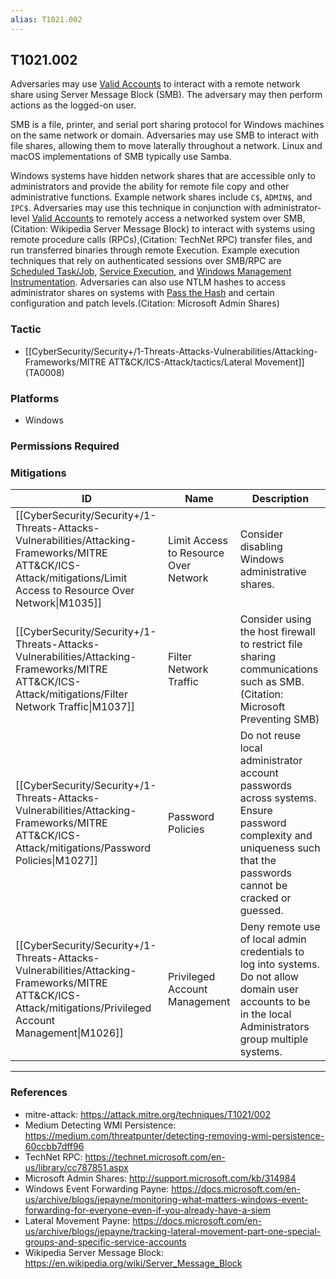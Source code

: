 ```yaml
---
alias: T1021.002
---
```


## T1021.002

Adversaries may use [Valid Accounts](https://attack.mitre.org/techniques/T1078) to interact with a remote network share using Server Message Block (SMB). The adversary may then perform actions as the logged-on user.

SMB is a file, printer, and serial port sharing protocol for Windows machines on the same network or domain. Adversaries may use SMB to interact with file shares, allowing them to move laterally throughout a network. Linux and macOS implementations of SMB typically use Samba.

Windows systems have hidden network shares that are accessible only to administrators and provide the ability for remote file copy and other administrative functions. Example network shares include `C$`, `ADMIN$`, and `IPC$`. Adversaries may use this technique in conjunction with administrator-level [Valid Accounts](https://attack.mitre.org/techniques/T1078) to remotely access a networked system over SMB,(Citation: Wikipedia Server Message Block) to interact with systems using remote procedure calls (RPCs),(Citation: TechNet RPC) transfer files, and run transferred binaries through remote Execution. Example execution techniques that rely on authenticated sessions over SMB/RPC are [Scheduled Task/Job](https://attack.mitre.org/techniques/T1053), [Service Execution](https://attack.mitre.org/techniques/T1569/002), and [Windows Management Instrumentation](https://attack.mitre.org/techniques/T1047). Adversaries can also use NTLM hashes to access administrator shares on systems with [Pass the Hash](https://attack.mitre.org/techniques/T1550/002) and certain configuration and patch levels.(Citation: Microsoft Admin Shares)


### Tactic
- [[CyberSecurity/Security+/1-Threats-Attacks-Vulnerabilities/Attacking-Frameworks/MITRE ATT&CK/ICS-Attack/tactics/Lateral Movement]] (TA0008)

### Platforms
- Windows

### Permissions Required

### Mitigations

| ID | Name | Description |
| --- | --- | --- |
| [[CyberSecurity/Security+/1-Threats-Attacks-Vulnerabilities/Attacking-Frameworks/MITRE ATT&CK/ICS-Attack/mitigations/Limit Access to Resource Over Network\|M1035]] | Limit Access to Resource Over Network | Consider disabling Windows administrative shares. |
| [[CyberSecurity/Security+/1-Threats-Attacks-Vulnerabilities/Attacking-Frameworks/MITRE ATT&CK/ICS-Attack/mitigations/Filter Network Traffic\|M1037]] | Filter Network Traffic | Consider using the host firewall to restrict file sharing communications such as SMB. (Citation: Microsoft Preventing SMB) |
| [[CyberSecurity/Security+/1-Threats-Attacks-Vulnerabilities/Attacking-Frameworks/MITRE ATT&CK/ICS-Attack/mitigations/Password Policies\|M1027]] | Password Policies | Do not reuse local administrator account passwords across systems. Ensure password complexity and uniqueness such that the passwords cannot be cracked or guessed. |
| [[CyberSecurity/Security+/1-Threats-Attacks-Vulnerabilities/Attacking-Frameworks/MITRE ATT&CK/ICS-Attack/mitigations/Privileged Account Management\|M1026]] | Privileged Account Management | Deny remote use of local admin credentials to log into systems. Do not allow domain user accounts to be in the local Administrators group multiple systems. |


---
### References

- mitre-attack: https://attack.mitre.org/techniques/T1021/002
- Medium Detecting WMI Persistence: https://medium.com/threatpunter/detecting-removing-wmi-persistence-60ccbb7dff96
- TechNet RPC: https://technet.microsoft.com/en-us/library/cc787851.aspx
- Microsoft Admin Shares: http://support.microsoft.com/kb/314984
- Windows Event Forwarding Payne: https://docs.microsoft.com/en-us/archive/blogs/jepayne/monitoring-what-matters-windows-event-forwarding-for-everyone-even-if-you-already-have-a-siem
- Lateral Movement Payne: https://docs.microsoft.com/en-us/archive/blogs/jepayne/tracking-lateral-movement-part-one-special-groups-and-specific-service-accounts
- Wikipedia Server Message Block: https://en.wikipedia.org/wiki/Server_Message_Block
